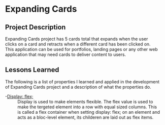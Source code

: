 # Expanding Cards

## Project Description

Expanding Cards project has 5 cards total that expands when the user clicks on a card and retracts when a different card has been clicked on. This application can be used for portfolios, landing pages or any other web application that may need cards to deliver content to users. 


## Lessons Learned

The following is a list of properties I learned and applied in the development of Expanding Cards project and a description of what the properties do. 

<dl>
  <dt>-<a href="https://developer.mozilla.org/en-US/docs/Learn/CSS/CSS_layout/Flexbox">Display: flex;</a></dt>
  <dd>Display is used to make elements flexible. The flex value is used to make the tergeted element into a row with equal sized columns. This is called a flex container when setting display: flex; on an element and acts as a bloc-level element, its childeren are laid out as flex items.</dd>
</dl>
